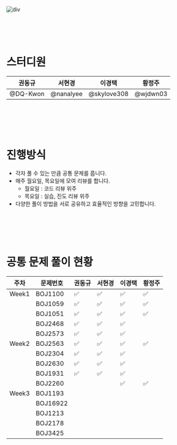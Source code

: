 
![div](https://capsule-render.vercel.app/api?type=Cylinder&color=auto&height=100&section=header&text=%20Algorithm%20Study%20Group%206&fontSize=40)
<br>
<br>
<br>
<br>
<br>


# 스터디원

| 권동규 | 서현경 | 이경택 | 황정주 |
| --- | --- | --- | --- |
|  @DQ-Kwon |  @nanalyee |  @skylove308  |  @wjdwn03 |

<br>
<br>
<br>
<br>

# 진행방식

- 각자 풀 수 있는 만큼 공통 문제를 풉니다.
- 매주 월요일, 목요일에 모여 리뷰를 합니다.
    - 월요일 : 코드 리뷰 위주
    - 목요일 : 실습, 진도 리뷰 위주
- 다양한 풀이 방법을 서로 공유하고 효율적인 방향을 고민합니다.
<br>
<br>
<br>
<br>

# 공통 문제 풀이 현황

| 주차 | 문제번호 | 권동규 | 서현경 | 이경택 | 황정주 |
| --- | --- | --- | --- | --- | --- |
| Week1 | BOJ1100 | ✅ | ✅ | ✅ | ✅ |
|  | BOJ1059 | ✅ | ✅ | ✅ | ✅ |
|  | BOJ1051 | ✅ | ✅ | ✅ | ✅ |
|  | BOJ2468 | ✅ | ✅ | ✅ |  |
|  | BOJ2573 | ✅ | ✅ | ✅ |  |
| Week2 | BOJ2563 | ✅ | ✅ | ✅ | ✅ |
|  | BOJ2304 | ✅ | ✅ | ✅ |  |
|  | BOJ2630 | ✅ | ✅ | ✅ |  |
|  | BOJ1931 | ✅ | ✅ | ✅ |  |
|  | BOJ2260 |  |  | ✅ | ✅ |
| Week3 | BOJ1193 |  |  |  |  |
|  | BOJ16922 |  |  |  |  |
|  | BOJ1213 |  |  |  |  |
|  | BOJ2178 |  |  |  |  |
|  | BOJ3425 |  |  |  |  |


<br>
<br>
<br>
<br>

